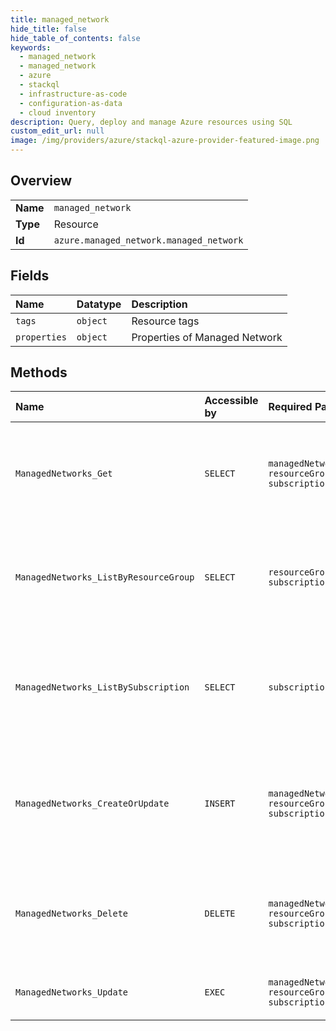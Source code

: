 ```yaml
---
title: managed_network
hide_title: false
hide_table_of_contents: false
keywords:
  - managed_network
  - managed_network
  - azure    
  - stackql
  - infrastructure-as-code
  - configuration-as-data
  - cloud inventory
description: Query, deploy and manage Azure resources using SQL
custom_edit_url: null
image: /img/providers/azure/stackql-azure-provider-featured-image.png
---
```

  
    

## Overview
<table><tbody>
<tr><td><b>Name</b></td><td><code>managed_network</code></td></tr>
<tr><td><b>Type</b></td><td>Resource</td></tr>
<tr><td><b>Id</b></td><td><code>azure.managed_network.managed_network</code></td></tr>
</tbody></table>

## Fields
| Name | Datatype | Description |
|:-----|:---------|:------------|
| `tags` | `object` | Resource tags |
| `properties` | `object` | Properties of Managed Network |
## Methods
| Name | Accessible by | Required Params | Description |
|:-----|:--------------|:----------------|:------------|
| `ManagedNetworks_Get` | `SELECT` | `managedNetworkName, resourceGroupName, subscriptionId` | The Get ManagedNetworks operation gets a Managed Network Resource, specified by the resource group and Managed Network name |
| `ManagedNetworks_ListByResourceGroup` | `SELECT` | `resourceGroupName, subscriptionId` | The ListByResourceGroup ManagedNetwork operation retrieves all the Managed Network resources in a resource group in a paginated format. |
| `ManagedNetworks_ListBySubscription` | `SELECT` | `subscriptionId` | The ListBySubscription  ManagedNetwork operation retrieves all the Managed Network Resources in the current subscription in a paginated format. |
| `ManagedNetworks_CreateOrUpdate` | `INSERT` | `managedNetworkName, resourceGroupName, subscriptionId` | The Put ManagedNetworks operation creates/updates a Managed Network Resource, specified by resource group and Managed Network name |
| `ManagedNetworks_Delete` | `DELETE` | `managedNetworkName, resourceGroupName, subscriptionId` | The Delete ManagedNetworks operation deletes a Managed Network Resource, specified by the  resource group and Managed Network name |
| `ManagedNetworks_Update` | `EXEC` | `managedNetworkName, resourceGroupName, subscriptionId` | Updates the specified Managed Network resource tags. |
